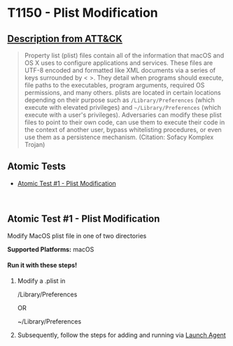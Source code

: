 # T1150 - Plist Modification

## [Description from ATT&CK](https://attack.mitre.org/wiki/Technique/T1150)

<blockquote>Property list (plist) files contain all of the information that macOS and OS X uses to configure applications and services. These files are UTF-8 encoded and formatted like XML documents via a series of keys surrounded by < >. They detail when programs should execute, file paths to the executables, program arguments, required OS permissions, and many others. plists are located in certain locations depending on their purpose such as <code>/Library/Preferences</code> (which execute with elevated privileges) and <code>~/Library/Preferences</code> (which execute with a user's privileges). 
Adversaries can modify these plist files to point to their own code, can use them to execute their code in the context of another user, bypass whitelisting procedures, or even use them as a persistence mechanism. (Citation: Sofacy Komplex Trojan)</blockquote>

## Atomic Tests

- [Atomic Test #1 - Plist Modification](#atomic-test-1---plist-modification)

<br/>

## Atomic Test #1 - Plist Modification

Modify MacOS plist file in one of two directories

**Supported Platforms:** macOS

#### Run it with these steps!

1. Modify a .plist in

   /Library/Preferences

   OR

   ~/Library/Preferences

2. Subsequently, follow the steps for adding and running via [Launch Agent](Persistence/Launch_Agent.md)

<br/>
